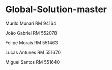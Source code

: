 # Global-Solution-master

Murilo Munari RM 94164

João Gabriel RM 552078

Felipe Morais RM 551463

Lucas Antunes RM 551670

Miguel Santos RM 551640

